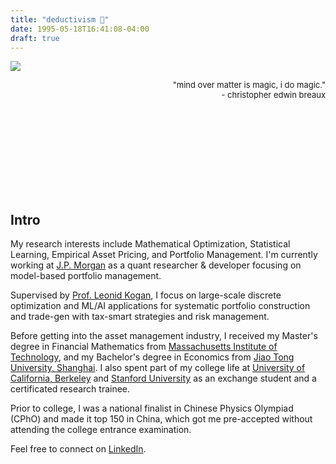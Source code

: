 ```yaml
---
title: "deductivism 🌄"
date: 1995-05-18T16:41:08-04:00
draft: true
---
```


![](../../images/stars.jpeg)

<div style='font-size: 13px' align='right'>
	"mind over matter is magic, i do magic."<br>
	 - christopher edwin breaux
</div>

<!--more-->

<br><br><br><br><br><br><br><br>

## Intro

My research interests include Mathematical Optimization, Statistical Learning, Empirical Asset Pricing, and Portfolio Management. I'm currently working at [J.P. Morgan](https://www.jpmorgan.com/global) as a quant researcher \& developer focusing on model-based portfolio management.

Supervised by [Prof. Leonid Kogan](<https://mitsloan.mit.edu/faculty/directory/leonid-kogan>), I focus on large-scale discrete optimization and ML/AI applications for systematic portfolio construction and trade-gen with tax-smart strategies and risk management.

Before getting into the asset management industry, I received my Master's degree in Financial Mathematics from [Massachusetts Institute of Technology](http://www.mit.edu/), and my Bachelor's degree in Economics from [Jiao Tong University, Shanghai](http://en.sjtu.edu.cn/). I also spent part of my college life at [University of California, Berkeley](<https://www.berkeley.edu/>) and [Stanford University](<https://www.stanford.edu/>) as an exchange student and a certificated research trainee. 

Prior to college, I was a national finalist in Chinese Physics Olympiad (CPhO) and made it top 150 in China, which got me pre-accepted without attending the college entrance examination. 

Feel free to connect on [LinkedIn](https://www.linkedin.com/in/shuswg/).

<br><br><br><br><br><br>

